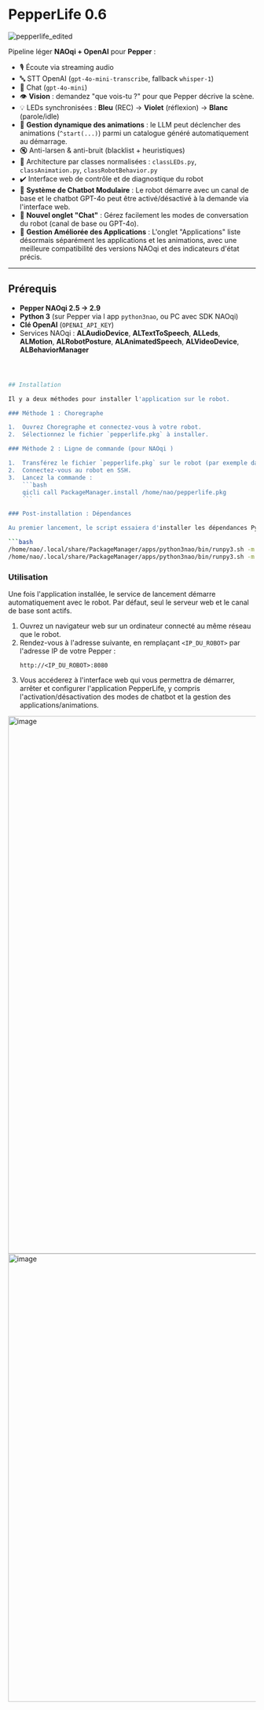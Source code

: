 # PepperLife 0.6

![pepperlife_edited](https://github.com/user-attachments/assets/fba8f19b-ef94-4246-bdc5-7bd2d5027dfb)

Pipeline léger **NAOqi + OpenAI** pour **Pepper** :

- 🎙️ Écoute via streaming audio
- 🔤 STT OpenAI (`gpt-4o-mini-transcribe`, fallback `whisper-1`)
- 💬 Chat (`gpt-4o-mini`)
- 👁️ **Vision** : demandez "que vois-tu ?" pour que Pepper décrive la scène.
- 💡 LEDs synchronisées : **Bleu** (REC) → **Violet** (réflexion) → **Blanc** (parole/idle)
- 🕺 **Gestion dynamique des animations** : le LLM peut déclencher des animations (`^start(...)`) parmi un catalogue généré automatiquement au démarrage.
- 🔇 Anti-larsen & anti-bruit (blacklist + heuristiques)
- 🧩 Architecture par classes normalisées : `classLEDs.py`, `classAnimation.py`, `classRobotBehavior.py`
- ✔️ Interface web de contrôle et de diagnostique du robot
- 🤖 **Système de Chatbot Modulaire** : Le robot démarre avec un canal de base et le chatbot GPT-4o peut être activé/désactivé à la demande via l'interface web.
- 📱 **Nouvel onglet "Chat"** : Gérez facilement les modes de conversation du robot (canal de base ou GPT-4o).
- 🚀 **Gestion Améliorée des Applications** : L'onglet "Applications" liste désormais séparément les applications et les animations, avec une meilleure compatibilité des versions NAOqi et des indicateurs d'état précis.

---

## Prérequis

- **Pepper NAOqi 2.5 -> 2.9**
- **Python 3** (sur Pepper via l app `python3nao`, ou PC avec SDK NAOqi)
- **Clé OpenAI** (`OPENAI_API_KEY`)
- Services NAOqi : **ALAudioDevice**, **ALTextToSpeech**, **ALLeds**, **ALMotion**, **ALRobotPosture**, **ALAnimatedSpeech**, **ALVideoDevice**, **ALBehaviorManager**

```bash



## Installation

Il y a deux méthodes pour installer l'application sur le robot.

### Méthode 1 : Choregraphe

1.  Ouvrez Choregraphe et connectez-vous à votre robot.
2.  Sélectionnez le fichier `pepperlife.pkg` à installer.

### Méthode 2 : Ligne de commande (pour NAOqi )

1.  Transférez le fichier `pepperlife.pkg` sur le robot (par exemple dans `/home/nao/`) via `scp` ou `sftp`.
2.  Connectez-vous au robot en SSH.
3.  Lancez la commande :
    ```bash
    qicli call PackageManager.install /home/nao/pepperlife.pkg
    ```

### Post-installation : Dépendances

Au premier lancement, le script essaiera d'installer les dépendances Python (comme `openai`) automatiquement. Si cela échoue, connectez-vous en SSH au robot et lancez :

```bash
/home/nao/.local/share/PackageManager/apps/python3nao/bin/runpy3.sh -m pip install --upgrade pip
/home/nao/.local/share/PackageManager/apps/python3nao/bin/runpy3.sh -m pip install openai
```


### Utilisation

Une fois l'application installée, le service de lancement démarre automatiquement avec le robot. Par défaut, seul le serveur web et le canal de base sont actifs.

1.  Ouvrez un navigateur web sur un ordinateur connecté au même réseau que le robot.
2.  Rendez-vous à l'adresse suivante, en remplaçant `<IP_DU_ROBOT>` par l'adresse IP de votre Pepper :
    ```
    http://<IP_DU_ROBOT>:8080
    ```
3.  Vous accéderez à l'interface web qui vous permettra de démarrer, arrêter et configurer l'application PepperLife, y compris l'activation/désactivation des modes de chatbot et la gestion des applications/animations.

<img width="1793" height="1094" alt="image" src="https://github.com/user-attachments/assets/6023eaa0-73cd-4122-aaf8-fed1d9683fe4" />

<img width="1788" height="912" alt="image" src="https://github.com/user-attachments/assets/80b240a6-6386-4046-a6a1-7a6ed2476ead" />